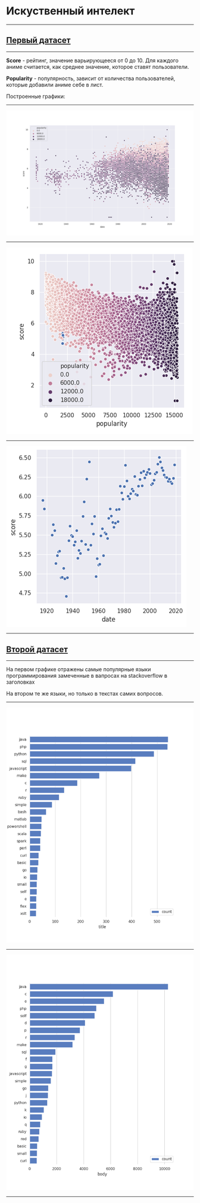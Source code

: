 # Искуственный интелект

***

## [Первый датасет](https://www.kaggle.com/aludosan/myanimelist-anime-dataset-as-20190204)

***

**Score** - рейтинг, значение варьирующееся от 0 до 10. Для каждого аниме считается, как среднее значение, которое ставят пользователи.

**Popularity** - популярность, зависит от количества пользователей, которые добавили аниме себе в лист.

Построенные графики:
***
![](images/popularity_plot.png)

***
![](images/score_plot.png)

***
![](images/time_plot.png)

***

## [Второй датасет](https://bitly.com/a/404notfound)

***

На первом графике отражены самые популярные языки программирования замеченные в вапросах на stackoverflow в заголовках 

На втором те же языки, но только в текстах самих вопросов.


***
![](images/lang_title.png)

***
![](images/lang_body.png)

***
